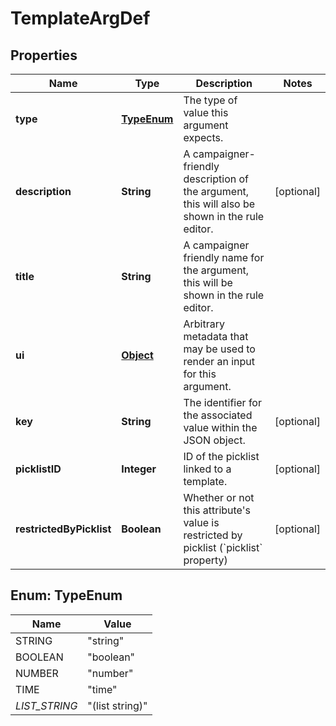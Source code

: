 

# TemplateArgDef

## Properties

Name | Type | Description | Notes
------------ | ------------- | ------------- | -------------
**type** | [**TypeEnum**](#TypeEnum) | The type of value this argument expects. | 
**description** | **String** | A campaigner-friendly description of the argument, this will also be shown in the rule editor. |  [optional]
**title** | **String** | A campaigner friendly name for the argument, this will be shown in the rule editor. | 
**ui** | [**Object**](.md) | Arbitrary metadata that may be used to render an input for this argument. | 
**key** | **String** | The identifier for the associated value within the JSON object. |  [optional]
**picklistID** | **Integer** | ID of the picklist linked to a template. |  [optional]
**restrictedByPicklist** | **Boolean** | Whether or not this attribute&#39;s value is restricted by picklist (&#x60;picklist&#x60; property) |  [optional]



## Enum: TypeEnum

Name | Value
---- | -----
STRING | &quot;string&quot;
BOOLEAN | &quot;boolean&quot;
NUMBER | &quot;number&quot;
TIME | &quot;time&quot;
_LIST_STRING_ | &quot;(list string)&quot;




